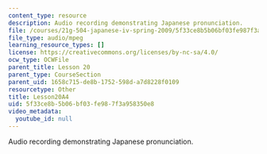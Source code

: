 ```yaml
---
content_type: resource
description: Audio recording demonstrating Japanese pronunciation.
file: /courses/21g-504-japanese-iv-spring-2009/5f33ce8b5b06bf03fe987f3a958350e8_Lesson20A4.mp3
file_type: audio/mpeg
learning_resource_types: []
license: https://creativecommons.org/licenses/by-nc-sa/4.0/
ocw_type: OCWFile
parent_title: Lesson 20
parent_type: CourseSection
parent_uid: 1658c715-de8b-1752-598d-a7d8228f0109
resourcetype: Other
title: Lesson20A4
uid: 5f33ce8b-5b06-bf03-fe98-7f3a958350e8
video_metadata:
  youtube_id: null
---
```

Audio recording demonstrating Japanese pronunciation.